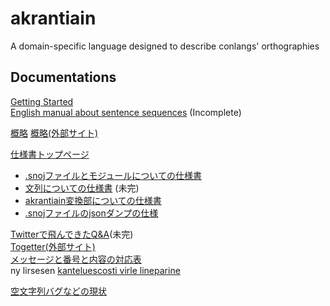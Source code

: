 # akrantiain
A domain-specific language designed to describe conlangs' orthographies

## Documentations
[Getting Started](https://github.com/sozysozbot/akrantiain2/blob/master/manuals/getting_started_en.md)  
[English manual about sentence sequences](https://sozysozbot.github.io/akrantiain2/manuals/manuals_en.htm) (Incomplete) 

[概略](https://sozysozbot.github.io/akrantiain2/manuals/introduction/akrantiain.html)
[概略(外部サイト)](http://ja.conlinguistics.wikia.com/wiki/Akrantiain)  

[仕様書トップページ](https://sozysozbot.github.io/akrantiain2/manuals/main_ja.htm)
- [.snojファイルとモジュールについての仕様書](https://sozysozbot.github.io/akrantiain2/manuals/modules_ja.htm)   
- [文列についての仕様書](https://sozysozbot.github.io/akrantiain2/manuals/manuals_ja.htm) (未完)  
- [akrantiain変換部についての仕様書](https://sozysozbot.github.io/akrantiain2/manuals/conversions_ja.htm)  
- [.snojファイルのjsonダンプの仕様](https://sozysozbot.github.io/akrantiain2/manuals/snoj_json_ja.html)

[Twitterで飛んできたQ&A](https://sozysozbot.github.io/akrantiain2/manuals/FAQ_ja.htm)(未完)  
[Togetter(外部サイト)](https://togetter.com/li/1131468)  
[メッセージと番号と内容の対応表](https://github.com/sozysozbot/akrantiain2/blob/master/manuals/error_ids_ja.md)  
ny lirsesen [kanteluescosti virle lineparine](https://sozysozbot.github.io/akrantiain2/manuals/manuals_conlang_lpa.htm)  

[空文字列バグなどの現状](https://sozysozbot.github.io/akrantiain2/samples/current_situation.htm)
